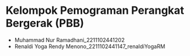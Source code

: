 # Kelompok Pemograman Perangkat Bergerak (PBB)

- Muhammad Nur Ramadhani_2211102441202
- Renaldi Yoga Rendy Menono_2211102441147_renaldiYogaRM

